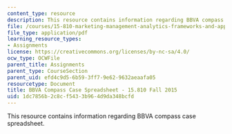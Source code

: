 ```yaml
---
content_type: resource
description: This resource contains information regarding BBVA compass case spreadsheet.
file: /courses/15-810-marketing-management-analytics-frameworks-and-applications-fall-2015/1dc7856b2c8cf5433b964d9da348bcfd_MIT15_810F15_S05zBBVA_Comp.pdf
file_type: application/pdf
learning_resource_types:
- Assignments
license: https://creativecommons.org/licenses/by-nc-sa/4.0/
ocw_type: OCWFile
parent_title: Assignments
parent_type: CourseSection
parent_uid: efd4c9d5-6b59-3ff7-9e62-9632aeaafa05
resourcetype: Document
title: BBVA Compass Case Spreadsheet - 15.810 Fall 2015
uid: 1dc7856b-2c8c-f543-3b96-4d9da348bcfd
---
```

This resource contains information regarding BBVA compass case spreadsheet.